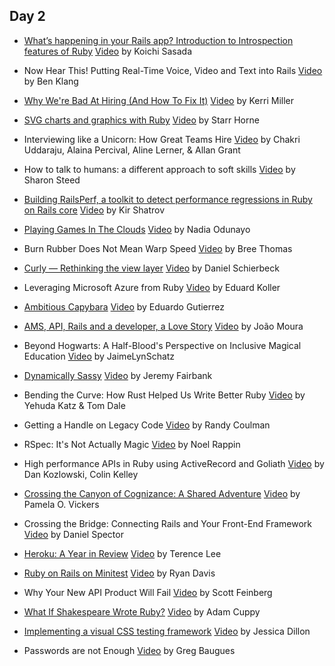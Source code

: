 ## Day 2

- [What’s happening in your Rails app? Introduction to Introspection features of Ruby](http://www.atdot.net/~ko1/activities/2015_railsconf.pdf) [Video](https://www.youtube.com/watch?v=4YtBS0tvkjw)
  by Koichi Sasada

- Now Hear This! Putting Real-Time Voice, Video and Text into Rails [Video](#)
  by Ben Klang

- [Why We're Bad At Hiring (And How To Fix It)](https://speakerdeck.com/kerrizor/why-were-bad-at-hiring-and-how-to-fix-it) [Video](#)
  by Kerri Miller

- [SVG charts and graphics with Ruby](https://speakerdeck.com/snhorne/svg-charts-and-graphs-with-ruby) [Video](https://www.youtube.com/watch?v=yCCtDpW_apk)
  by Starr Horne

- Interviewing like a Unicorn: How Great Teams Hire [Video](#)
  by Chakri Uddaraju, Alaina Percival, Aline Lerner, & Allan Grant

- How to talk to humans: a different approach to soft skills [Video](#)
  by Sharon Steed

- [Building RailsPerf, a toolkit to detect performance regressions in Ruby on Rails core](https://speakerdeck.com/kirs/building-a-toolkit-to-detect-performance-regressions-in-ruby-on-rails-core) [Video](https://www.youtube.com/watch?v=BvUsy_Qb9Es)
  by Kir Shatrov

- [Playing Games In The Clouds](https://speakerdeck.com/nodunayo/playing-games-in-the-clouds) [Video](#)
  by Nadia Odunayo

- Burn Rubber Does Not Mean Warp Speed [Video](#)
  by Bree Thomas

- [Curly — Rethinking the view layer](https://speakerdeck.com/dasch/curly-rethinking-the-view-layer) [Video](#)
  by Daniel Schierbeck

- Leveraging Microsoft Azure from Ruby [Video](https://www.youtube.com/watch?v=EncjV-lKwLc)
  by Eduard Koller

- [Ambitious Capybara](https://speakerdeck.com/ecbypi/ambitious-capybara) [Video](https://www.youtube.com/watch?v=kyqA8R7ZRWI)
  by Eduardo Gutierrez

- [AMS, API, Rails and a developer, a Love Story](https://speakerdeck.com/joaomdmoura/ams-api-rails-and-a-developer-a-love-story) [Video](#)
  by João Moura

- Beyond Hogwarts: A Half-Blood's Perspective on Inclusive Magical Education [Video](#)
  by JaimeLynSchatz

- [Dynamically Sassy](https://speakerdeck.com/jfairbank/dynamically-sassy) [Video](https://www.youtube.com/watch?v=ouGWyZfGZ8M)
  by Jeremy Fairbank

- Bending the Curve: How Rust Helped Us Write Better Ruby [Video](https://www.youtube.com/watch?v=LazvK39Oc4U)
  by Yehuda Katz & Tom Dale

- Getting a Handle on Legacy Code [Video](#)
  by Randy Coulman

- RSpec: It's Not Actually Magic [Video](https://www.youtube.com/watch?v=Libc0-0TRg4)
  by Noel Rappin

- High performance APIs in Ruby using ActiveRecord and Goliath
 [Video](#)
  by Dan Kozlowski, Colin Kelley

- [Crossing the Canyon of Cognizance: A Shared Adventure](https://speakerdeck.com/pwnela/crossing-the-canyon-of-cognizance-a-shared-adventure) [Video](#)
  by Pamela O. Vickers

- Crossing the Bridge: Connecting Rails and Your Front-End Framework [Video](#)
  by Daniel Spector

- [Heroku: A Year in Review](https://speakerdeck.com/hone/heroku-2015-a-year-in-review) [Video](https://www.youtube.com/watch?v=kCzWZbGHiZE)
  by Terence Lee

- [Ruby on Rails on Minitest](http://www.zenspider.com/pdf/2015_railsconf_ruby_on_rails_on_minitest.pdf) [Video](https://www.youtube.com/watch?v=MA4jJNUG_dI)
  by Ryan Davis

- Why Your New API Product Will Fail [Video](#)
  by Scott Feinberg

- [What If Shakespeare Wrote Ruby?](https://speakerdeck.com/acuppy/what-if-shakespeare-wrote-ruby) [Video](#)
  by Adam Cuppy

- [Implementing a visual CSS testing framework](http://www.slideshare.net/jessicardillon/implementing-a-visual-css-testing-framework) [Video](https://www.youtube.com/watch?v=Q4ttqkIEM7g)
  by Jessica Dillon

- Passwords are not Enough [Video](https://www.youtube.com/watch?v=i8WpShCXZOE)
  by Greg Baugues
